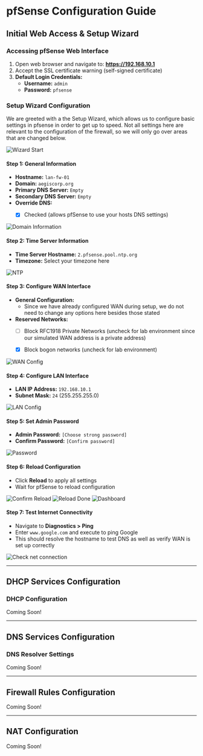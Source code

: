 # pfSense Configuration Guide

## Initial Web Access & Setup Wizard

### Accessing pfSense Web Interface
1. Open web browser and navigate to: **https://192.168.10.1**
2. Accept the SSL certificate warning (self-signed certificate)
3. **Default Login Credentials:**
   - **Username:** `admin`
   - **Password:** `pfsense`

### Setup Wizard Configuration


We are greeted with a the Setup Wizard, which allows us to configure basic settings in pfsense in order to get up to speed.
Not all settings here are relevant to the configuration of the firewall, so we will only go over areas that are changed below.


![Wizard Start](/assets/pfsense-wizard-start.png)


#### Step 1: General Information
- **Hostname:** `lan-fw-01`
- **Domain:** `aegiscorp.org`
- **Primary DNS Server:** `Empty`
- **Secondary DNS Server:** `Empty`
- **Override DNS:**
  - [x] Checked (allows pfSense to use your hosts DNS settings)


![Domain Information](/assets/pfsense-wiz-2.png)


#### Step 2: Time Server Information
- **Time Server Hostname:** `2.pfsense.pool.ntp.org`
- **Timezone:** Select your timezone here


![NTP](/assets/pfsense-wiz-3.png)


#### Step 3: Configure WAN Interface
- **General Configuration:**
  - Since we have already configured WAN during setup, we do not need to change any options here besides those stated
- **Reserved Networks:**
  - [ ] Block RFC1918 Private Networks (uncheck for lab environment since our simulated WAN address is a private address)
  - [x] Block bogon networks (uncheck for lab environment)
 

![WAN Config](/assets/pfsense-wiz-4.png)


#### Step 4: Configure LAN Interface
- **LAN IP Address:** `192.168.10.1`
- **Subnet Mask:** `24` (255.255.255.0)


![LAN Config](/assets/pfsense-wiz-5.png)


#### Step 5: Set Admin Password
- **Admin Password:** `[Choose strong password]`
- **Confirm Password:** `[Confirm password]`


![Password](/assets/pfsense-wiz-6.png)


#### Step 6: Reload Configuration
- Click **Reload** to apply all settings
- Wait for pfSense to reload configuration


![Confirm Reload](/assets/pfsense-wizard-reload.png)
![Reload Done](/assets/pfsense-wizard-done.png)
![Dashboard](/assets/pfsense-dash.png)


#### Step 7: Test Internet Connectivity
- Navigate to **Diagnostics > Ping**
- Enter `www.google.com` and execute to ping Google
- This should resolve the hostname to test DNS as well as verify WAN is set up correctly


![Check net connection](/assets/pfsense-ping-test.png)


---

## DHCP Services Configuration

### DHCP Configuration

Coming Soon!

---

## DNS Services Configuration

### DNS Resolver Settings

Coming Soon!

---

## Firewall Rules Configuration

Coming Soon!

---

## NAT Configuration

Coming Soon!

